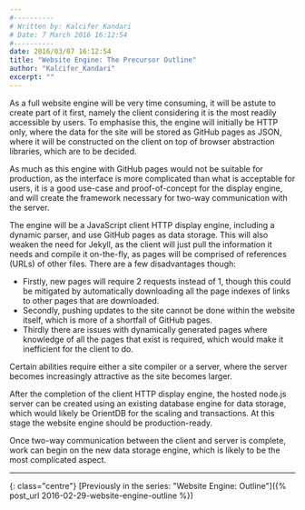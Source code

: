```yaml
---
#----------
# Written by: Kalcifer Kandari
# Date: 7 March 2016 16:12:54
#----------
date: 2016/03/07 16:12:54
title: "Website Engine: The Precursor Outline"
author: "Kalcifer_Kandari"
excerpt: ""
---
```


As a full website engine will be very time consuming, it will be astute to create part of it first, namely the client considering it is the most readily accessible by users. To emphasise this, the engine will initially be HTTP only, where the data for the site will be stored as GitHub pages as JSON, where it will be constructed on the client on top of browser abstraction libraries, which are to be decided.

As much as this engine with GitHub pages would not be suitable for production, as the interface is more complicated than what is acceptable for users, it is a good use-case and proof-of-concept for the display engine, and will create the framework necessary for two-way communication with the server.

The engine will be a JavaScript client HTTP display engine, including a dynamic parser, and use GitHub pages as data storage. This will also weaken the need for Jekyll, as the client will just pull the information it needs and compile it on-the-fly, as pages will be comprised of references (URLs) of other files. There are a few disadvantages though:

- Firstly, new pages will require 2 requests instead of 1, though this could be mitigated by automatically downloading all the page indexes of links to other pages that are downloaded.
- Secondly, pushing updates to the site cannot be done within the website itself, which is more of a shortfall of GitHub pages.
- Thirdly there are issues with dynamically generated pages where knowledge of all the pages that exist is required, which would make it inefficient for the client to do.

Certain abilities require either a site compiler or a server, where the server becomes increasingly attractive as the site becomes larger.

After the completion of the client HTTP display engine, the hosted node.js server can be created using an existing database engine for data storage, which would likely be OrientDB for the scaling and transactions. At this stage the website engine should be production-ready.

Once two-way communication between the client and server is complete, work can begin on the new data storage engine, which is likely to be the most complicated aspect.

---

{: class="centre"}
[Previously in the series: "Website Engine: Outline"]({% post_url 2016-02-29-website-engine-outline %})